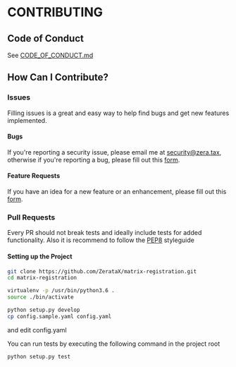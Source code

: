 # CONTRIBUTING
## Code of Conduct
See [CODE_OF_CONDUCT.md](CODE_OF_CONDUCT.md)
## How Can I Contribute?
### Issues
Filling issues is a great and easy way to help find bugs and get new features implemented.
#### Bugs
If you're reporting a security issue, please email me at security@zera.tax, otherwise
if you're reporting a bug, please fill out this [form](https://github.com/ZerataX/matrix-registration/issues/new?labels=bug&template=bug_report.md).
#### Feature Requests
If you have an idea for a new feature or an enhancement, please fill out this [form](https://github.com/ZerataX/matrix-registration/issues/new?labels=enhancement&template=feature_request.md).

### Pull Requests

Every PR should not break tests and ideally include tests for added functionality.
Also it is recommend to follow the [PEP8](https://www.python.org/dev/peps/pep-0008/) styleguide
#### Setting up the Project

```bash
git clone https://github.com/ZerataX/matrix-registration.git
cd matrix-registration

virtualenv -p /usr/bin/python3.6 .
source ./bin/activate

python setup.py develop
cp config.sample.yaml config.yaml
```

and edit config.yaml

You can run tests by executing the following command in the project root
```bash
python setup.py test
```


